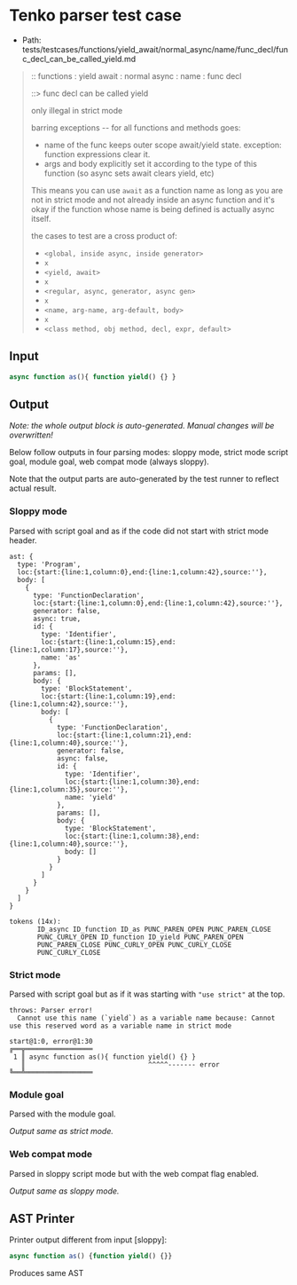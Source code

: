 # Tenko parser test case

- Path: tests/testcases/functions/yield_await/normal_async/name/func_decl/func_decl_can_be_called_yield.md

> :: functions : yield await : normal async : name : func decl
>
> ::> func decl can be called yield
>
> only illegal in strict mode
>
> barring exceptions -- for all functions and methods goes:
>
> - name of the func keeps outer scope await/yield state. exception: function expressions clear it.
> - args and body explicitly set it according to the type of this function (so async sets await clears yield, etc)
>
> This means you can use `await` as a function name as long as you are not in strict mode and not already inside an async function and it's okay if the function whose name is being defined is actually async itself.
>
> the cases to test are a cross product of:
>
> - `<global, inside async, inside generator>` 
> - `x` 
> - `<yield, await>`
> - `x` 
> - `<regular, async, generator, async gen>`
> - `x` 
> - `<name, arg-name, arg-default, body>`
> - `x`
> - `<class method, obj method, decl, expr, default>`

## Input

`````js
async function as(){ function yield() {} }
`````

## Output

_Note: the whole output block is auto-generated. Manual changes will be overwritten!_

Below follow outputs in four parsing modes: sloppy mode, strict mode script goal, module goal, web compat mode (always sloppy).

Note that the output parts are auto-generated by the test runner to reflect actual result.

### Sloppy mode

Parsed with script goal and as if the code did not start with strict mode header.

`````
ast: {
  type: 'Program',
  loc:{start:{line:1,column:0},end:{line:1,column:42},source:''},
  body: [
    {
      type: 'FunctionDeclaration',
      loc:{start:{line:1,column:0},end:{line:1,column:42},source:''},
      generator: false,
      async: true,
      id: {
        type: 'Identifier',
        loc:{start:{line:1,column:15},end:{line:1,column:17},source:''},
        name: 'as'
      },
      params: [],
      body: {
        type: 'BlockStatement',
        loc:{start:{line:1,column:19},end:{line:1,column:42},source:''},
        body: [
          {
            type: 'FunctionDeclaration',
            loc:{start:{line:1,column:21},end:{line:1,column:40},source:''},
            generator: false,
            async: false,
            id: {
              type: 'Identifier',
              loc:{start:{line:1,column:30},end:{line:1,column:35},source:''},
              name: 'yield'
            },
            params: [],
            body: {
              type: 'BlockStatement',
              loc:{start:{line:1,column:38},end:{line:1,column:40},source:''},
              body: []
            }
          }
        ]
      }
    }
  ]
}

tokens (14x):
       ID_async ID_function ID_as PUNC_PAREN_OPEN PUNC_PAREN_CLOSE
       PUNC_CURLY_OPEN ID_function ID_yield PUNC_PAREN_OPEN
       PUNC_PAREN_CLOSE PUNC_CURLY_OPEN PUNC_CURLY_CLOSE
       PUNC_CURLY_CLOSE
`````

### Strict mode

Parsed with script goal but as if it was starting with `"use strict"` at the top.

`````
throws: Parser error!
  Cannot use this name (`yield`) as a variable name because: Cannot use this reserved word as a variable name in strict mode

start@1:0, error@1:30
╔══╦═════════════════
 1 ║ async function as(){ function yield() {} }
   ║                               ^^^^^------- error
╚══╩═════════════════

`````


### Module goal

Parsed with the module goal.

_Output same as strict mode._

### Web compat mode

Parsed in sloppy script mode but with the web compat flag enabled.

_Output same as sloppy mode._

## AST Printer

Printer output different from input [sloppy]:

````js
async function as() {function yield() {}}
````

Produces same AST
